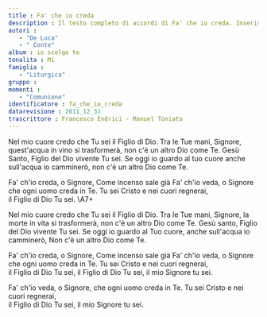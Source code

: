 ```yaml
--- 
title : Fa' che io creda
description : Il testo completo di accordi di Fa' che io creda. Inseriscila nel tuo canzoniere!
autori : 
   - "De Luca"
   - " Conte"
album : io scelgo te
tonalita : Mi
famiglia : 
   - "Liturgica"
gruppo : 
momenti : 
   - "Comunione"
identificatore : fa_che_io_creda
datarevisione : 2011_12_31
trascrittore : Francesco Endrici - Manuel Toniato
--- 
```




Nel mio cuore credo che Tu sei il Figlio di Dio. 
Tra le Tue mani, Signore, 
quest'acqua in vino si trasformerà,
non c'è un altro Dio come Te.
Gesù Santo, Figlio del Dio vivente Tu sei.
Se oggi io guardo al tuo cuore 
anche sull'acqua io camminerò,
non c'è un altro Dio come Te.


Fa' ch'io creda, o Signore, 
Come incenso sale già 
Fa' ch'io veda, o Signore 
che ogni uomo creda in Te.
Tu sei Cristo e nei cuori regnerai,                  
il Figlio di Dio Tu sei. \A7+ 


Nel mio cuore credo che Tu sei il Figlio di Dio. 
Tra le Tue mani, Signore, 
la morte in vita si trasformerà, 
non c'è un altro Dio come Te.
Gesù santo, Figlio del Dio vivente Tu sei.
Se oggi io guardo al Tuo cuore, 
anche sull'acqua io camminerò,
Non c'è un altro Dio come Te.


Fa' ch'io creda, o Signore, 
Come incenso sale già 
Fa' ch'io veda, o Signore 
che ogni uomo creda in Te.
Tu sei Cristo e nei cuori regnerai,                  
il Figlio di Dio Tu sei, il Figlio di Dio Tu sei, 
il mio Signore tu sei.     


Fa' ch'io veda, o Signore, 
che ogni uomo creda in Te.
Tu sei Cristo e nei cuori regnerai,                  
il Figlio di Dio Tu sei, 
il mio Signore tu sei.


